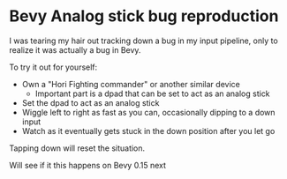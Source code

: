 # Bevy Analog stick bug reproduction

I was tearing my hair out tracking down a bug in my input pipeline, only to
realize it was actually a bug in Bevy.

To try it out for yourself:

- Own a "Hori Fighting commander" or another similar device
  - Important part is a dpad that can be set to act as an analog stick
- Set the dpad to act as an analog stick
- Wiggle left to right as fast as you can, occasionally dipping to a down input
- Watch as it eventually gets stuck in the down position after you let go

Tapping down will reset the situation.

Will see if it this happens on Bevy 0.15 next
